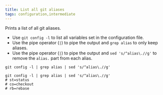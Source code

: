 ```yaml
---
title: List all git aliases
tags: configuration,intermediate
---
```


Prints a list of all git aliases.

- Use `git config -l` to list all variables set in the configuration file.
- Use the pipe operator (`|`) to pipe the output and `grep alias` to only keep aliases.
- Use the pipe operator (`|`) to pipe the output and `sed 's/^alias\.//g'` to remove the `alias.` part from each alias.

```shell
git config -l | grep alias | sed 's/^alias\.//g'
```

```shell
git config -l | grep alias | sed 's/^alias\.//g'
# st=status
# co=checkout
# rb=rebase
```
